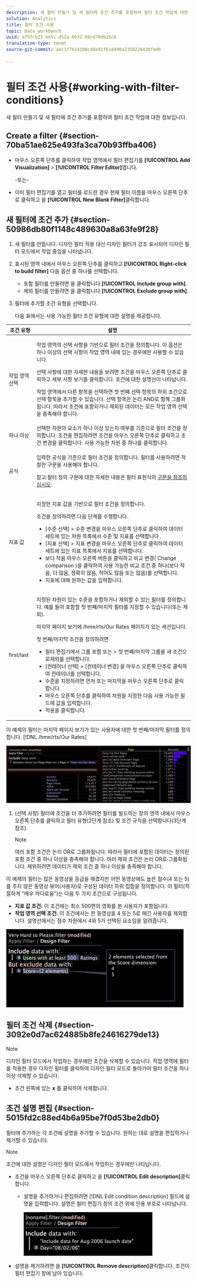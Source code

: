 ```yaml
---
description: 새 필터 만들기 및 새 필터에 조건 추가를 포함하여 필터 조건 작업에 대한 정보입니다.
solution: Analytics
title: 필터 조건 사용
topic: Data workbench
uuid: a75fcb21-be5c-452a-8632-86cd78db15cb
translation-type: tm+mt
source-git-commit: aec1f7b14198cdde91f61d490a235022943bfedb

---
```



# 필터 조건 사용{#working-with-filter-conditions}

새 필터 만들기 및 새 필터에 조건 추가를 포함하여 필터 조건 작업에 대한 정보입니다.

## Create a filter {#section-70ba51ae625e493fa3ca70b93ffba406}

* 마우스 오른쪽 단추를 클릭하여 작업 영역에서 필터 편집기를 **[!UICONTROL Add Visualization]** > **[!UICONTROL Filter Editor]**&#x200B;엽니다.

   -또는-

* 이미 필터 편집기를 열고 필터를 로드한 경우 현재 필터 이름을 마우스 오른쪽 단추로 클릭하고 을 **[!UICONTROL New Blank Filter]**&#x200B;클릭합니다.

## 새 필터에 조건 추가 {#section-50986db80f1148c489630a8a63fe9f28}

1. 새 필터를 만듭니다. 디자인 필터 적용 대신 디자인 필터가 강조 표시되어 디자인 필터 모드에서 작업 중임을 나타냅니다.
1. 표시된 영역 내에서 마우스 오른쪽 단추를 클릭하고 **[!UICONTROL Right-click to build filter]** 다음 옵션 중 하나를 선택합니다.

   * 포함 필터를 만들려면 을 클릭합니다 **[!UICONTROL Include group with]**.
   * 제외 필터를 만들려면 을 클릭합니다 **[!UICONTROL Exclude group with]**.

1. 필터에 추가할 조건 유형을 선택합니다.

   다음 표에서는 사용 가능한 필터 조건 유형에 대한 설명을 제공합니다.

<table id="table_3B35B57FF32349F09E91E8256FF1672A"> 
 <thead> 
  <tr> 
   <th colname="col1" class="entry"> 조건 유형 </th> 
   <th colname="col2" class="entry"> 설명 </th> 
  </tr>
 </thead>
 <tbody> 
  <tr> 
   <td colname="col1"> <p>작업 영역 선택 </p> </td> 
   <td colname="col2"> <p>작업 영역의 선택 사항을 기반으로 필터 조건을 정의합니다. 이 옵션은 하나 이상의 선택 사항이 작업 영역 내에 있는 경우에만 사용할 수 있습니다. </p> <p>선택 사항에 대한 자세한 내용을 보려면 조건을 마우스 오른쪽 단추로 클릭하고 세부 사항 보기를 <span class="uicontrol"> 클릭합니다</span>. 조건에 대한 설명선이 나타납니다. </p> <p>작업 영역에서 다른 항목을 선택하면 첫 번째 선택 항목의 하위 조건으로 선택 항목을 추가할 수 있습니다. 선택 항목은 논리 AND로 함께 그룹화됩니다. 따라서 조건에 포함되거나 제외된 데이터는 모든 작업 영역 선택을 충족해야 합니다. </p> </td> 
  </tr> 
  <tr> 
   <td colname="col1"> <p>하나 이상 </p> </td> 
   <td colname="col2">선택한 차원의 요소가 하나 이상 있는지 여부를 기준으로 필터 조건을 정의합니다. 조건을 편집하려면 조건을 마우스 오른쪽 단추로 클릭하고 조건 <span class="uicontrol"> 변경을</span> 클릭합니다. 사용 가능한 차원 중 하나를 클릭합니다. </td> 
  </tr> 
  <tr> 
   <td colname="col1"> <p>공식 </p> </td> 
   <td colname="col2"> <p>입력한 공식을 기준으로 필터 조건을 정의합니다. 필터를 사용하려면 적절한 구문을 사용해야 합니다. </p> <p> <p>참고:필터 정의 구문에 대한 자세한 내용은 필터 표현식의 <a href="../../../../home/c-get-started/c-qry-lang-syntx/c-syntx-fltr-exp.md#concept-72f2563f809747a2a3cff7ec72462a15"> 구문을 참조하십시오</a>. </p> </p> </td> 
  </tr> 
  <tr> 
   <td colname="col1"> <p>지표 값 </p> </td> 
   <td colname="col2"> <p>지정한 지표 값을 기반으로 필터 조건을 정의합니다. </p> <p>조건을 정의하려면 다음 단계를 수행합니다. 
     <ul id="ul_B69D31258A36460E94535709239CD165"> 
      <li id="li_51317A681E654DD7A9D997DF9F2F22BA">[수준 선택] <span class="uicontrol"></span> &gt; 수준 <span class="uicontrol"> 변경을 마우스 오른쪽 단추로 클릭하여 데이터 세트에 있는 차원 목록에서 수준 및 지표를 선택합니다</span> . </li> 
      <li id="li_975E56C335824FDCB988344952DE2E9F">[지표 <span class="uicontrol"> 선택]</span> &gt; 지표 <span class="uicontrol"> 변경을 마우스 오른쪽 단추로 클릭하여</span> 데이터 세트에 있는 지표 목록에서 지표를 선택합니다. </li> 
      <li id="li_D00B3AF3D8DE472C9D0E9EABBBCAAF61">보다 작음 마우스 오른쪽 버튼을 클릭하고 비교 변경( <span class="uicontrol"> Change comparison</span> )을 클릭하여 사용 가능한 비교 조건 중 하나(보다 작음, 더 많음, 정확히 많음, 적어도 많음 또는 많음)를 선택합니다. </li> 
      <li id="li_3334CE0A0950448590E5442AB243F46B">지표에 대해 원하는 값을 입력합니다. </li> 
     </ul> </p> </td> 
  </tr> 
  <tr> 
   <td colname="col1"> <p>first/last </p> </td> 
   <td colname="col2"> <p>지정된 차원이 있는 수준을 포함하거나 제외할 수 있는 필터를 정의합니다. 예를 들어 포함할 첫 번째/마지막 필터를 지정할 수 있습니다(또는 제외). </p> <p>마지막 페이지 보기에 /hme/rts/Our Rates 페이지가 있는 <span class="filepath"> 세션입니다</span>. </p> <p>첫 번째/마지막 조건을 정의하려면 
     <ul id="ul_5AD916DA093844B8AC70127B1EB9BFC8"> 
      <li id="li_AB9FF22ADC8843A79856FED60B9478FA">필터 <span class="uicontrol"> 편집기에서</span> 그룹 포함 <span class="uicontrol"> 또는 &gt;</span> 첫 번째/마지막 <span class="uicontrol"></span> 그룹을 새 조건으로제외를 선택합니다. </li> 
      <li id="li_92F536FCC2A74DDE97F66C6C45ACC3DC">[컨테이너 선택] <span class="uicontrol"> &gt; [컨테이너</span> 변경] <span class="uicontrol"> 을 마우스 오른쪽 단추로 클릭하여 컨테이너를</span> 선택합니다. </li> 
      <li id="li_1E5DBE04ABC74D84B7C0EF6886CDB5DC">수준을 지정하려면 <span class="uicontrol"> 먼저</span> 또는 <span class="uicontrol"> 마지막을</span> 마우스 오른쪽 단추로 클릭합니다. </li> 
      <li id="li_8B73EBF5D06E4513B5F0376EB2805D1C">마우스 오른쪽 단추를 클릭하여 차원을 지정한 다음 사용 가능한 필드에 값을 입력합니다. </li> 
      <li id="li_A9E02EF6C6004DDF9B00EB853B6E54EE"><span class="uicontrol">적용</span>을 클릭합니다. </li> 
     </ul> </p> </td> 
  </tr> 
 </tbody> 
</table>

이 예제의 필터는 마지막 페이지 보기가 있는 사용자에 대한 첫 번째/마지막 필터를 정의합니다. [!DNL /hme/rts/Our Rates]

![](assets/client-fil2.png)

1. (선택 사항) 필터에 조건을 더 추가하려면 필터를 빌드하는 창의 영역 내에서 마우스 오른쪽 단추를 클릭하고 필터 유형(2단계 참조) 및 조건 규칙을 선택합니다(3단계 참조).

   >[!NOTE]
   >
   >여러 포함 조건은 논리 OR로 그룹화됩니다. 따라서 필터에 포함된 데이터는 정의된 포함 조건 중 하나 이상을 충족해야 합니다. 여러 제외 조건은 논리 OR로 그룹화됩니다. 제외하려면 데이터가 제외 조건 중 하나 이상을 충족해야 합니다.

이 예제의 필터는 많은 동영상을 등급을 매겼지만 어떤 동영상에도 높은 점수(4 또는 5)를 주지 않은 동영상 뷰어(사용자)로 구성된 데이터 하위 집합을 정의합니다. 이 필터(적절하게 &quot;매우 까다로움&quot;)는 다음 두 가지 조건으로 구성됩니다.

* **지표 값 조건:** 이 조건에는 최소 500편의 영화를 본 사용자가 포함됩니다.
* **작업 영역 선택 조건:** 이 조건에서는 한 동영상을 4 또는 5로 매긴 사용자를 제외합니다. 설명선에서는 점수 차원에서 4와 5가 선택된 요소임을 알려줍니다.

![](assets/vis_FilterEditor_ExampleMovies.png)

## 필터 조건 삭제 {#section-3092e0d7ac624885b8fe24616279de13}

>[!NOTE]
>
>디자인 필터 모드에서 작업하는 경우에만 조건을 삭제할 수 있습니다. 작업 영역에 필터를 적용한 경우 디자인 필터를 클릭하여 디자인 필터 모드로 돌아가야 필터 조건을 하나 이상 삭제할 수 있습니다.

* 조건 왼쪽에 있는 **x** 를 클릭하여 삭제합니다.

## 조건 설명 편집 {#section-5015fd2c88ed4b6a95be7f0d53be2db0}

필터에 추가하는 각 조건에 설명을 추가할 수 있습니다. 원하는 대로 설명을 편집하거나 제거할 수 있습니다.

>[!NOTE]
>
>조건에 대한 설명은 디자인 필터 모드에서 작업하는 경우에만 나타납니다.

* 조건을 마우스 오른쪽 단추로 클릭하고 을 **[!UICONTROL Edit description]**&#x200B;클릭합니다.

   * 설명을 추가하거나 편집하려면 [!DNL Edit condition description] 필드에 설명을 입력합니다. 설명은 필터 편집기 창의 조건 위에 인용 부호로 나타납니다.

      ![](assets/vis_FilterEditor_ConditionDescription.png)

* 설명을 제거하려면 을 **[!UICONTROL Remove description]**&#x200B;클릭합니다. 조건이 필터 편집기 창에 남아 있습니다.

